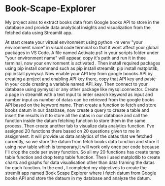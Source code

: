 # Book-Scape-Explorer
My project aims to extract books data from Google books API to store in the database and provide data analytical insights and visualization from the fetched data using Streamlit app.


At start create your virtual environment using python -m venv "your environment name" in visual code terminal so that it wont affect your global packages in VS Code. A file named Activate.ps1 in your scripts folder under "your environment name" will appear, copy it's path and run it in thee terminal, now your environment is activated . Then install required packages using pip install command such as pip install streamlit, pip install matplotlib, pip install pymysql. Now enable your API key from google boooks API by creating a project and enabling API key there, copy that API key and paste in your code creating a variable named API_key. Then connect to your database using pymysql or any other package like mysql.connector. Create a page in streamlit with a text input to enter search keyword as input and number input as number of datas can be retrieved from the google books API based on the keyword name. Then create a function to fetch and store books datum in our database, now create a query to create a table and insert the results in it to store all the datas in our database and call the function inside the datum fetching function to store them in the same process. Then create another tab to visualize data analytics function. I've assigned 20 functions there based on 20 questions given to me in assignment. It will provide us data analytics of the datas that we fetched currently, so we store the datum from fetch books data function and store it using new table which is temporary,it will work only once per code because I'll drop the code per every function. So all my 20 functions has create temp table function and drop temp table function. Then i used matplotlib to create charts and graphs for data visualisation other than data framing the datas for each function. In the end , I completed my objectives to create the stremlit app named Book Scape Explorer where i fetch datum from Google books API and store the dataum in my database and analyze the datum. 

